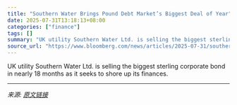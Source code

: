 ```yaml
---
title: "Southern Water Brings Pound Debt Market’s Biggest Deal of Year"
date: 2025-07-31T13:18:13+08:00
categories: ["finance"]
tags: []
summary: "UK utility Southern Water Ltd. is selling the biggest sterling corporate bond in nearly 18 months as it seeks to shore up its finances."
source_url: "https://www.bloomberg.com/news/articles/2025-07-31/southern-water-brings-pound-debt-market-s-biggest-deal-of-year"
---
```


UK utility Southern Water Ltd. is selling the biggest sterling corporate bond in nearly 18 months as it seeks to shore up its finances.

---

*来源: [原文链接](https://www.bloomberg.com/news/articles/2025-07-31/southern-water-brings-pound-debt-market-s-biggest-deal-of-year)*

